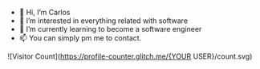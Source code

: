 - 👋 Hi, I’m Carlos
- 👀 I’m interested in everything related with software
- 🌱 I’m currently learning to become a software engineer
- 📫 You can simply pm me to contact.
<!---
Carlosmmpalma/Carlosmmpalma is a ✨ special ✨ repository because its `README.md` (this file) appears on your GitHub profile.
You can click the Preview link to take a look at your changes.
--->
![Visitor Count](https://profile-counter.glitch.me/{YOUR USER}/count.svg)
